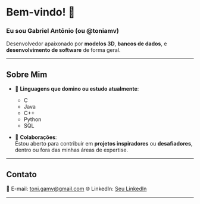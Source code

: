 # Bem-vindo! 👋  
### Eu sou Gabriel Antônio (ou @toniamv)

Desenvolvedor apaixonado por **modelos 3D**, **bancos de dados**, e **desenvolvimento de software** de forma geral.

---

## Sobre Mim
- 🌱 **Linguagens que domino ou estudo atualmente**:  
  - C
  - Java  
  - C++
  - Python
  - SQL  

- 👾 **Colaborações**:  
  Estou aberto para contribuir em **projetos inspiradores** ou **desafiadores**, dentro ou fora das minhas áreas de expertise.

---

## Contato
📧 E-mail: [toni.gamv@gmail.com](mailto:toni.gamv@gmail.com) 
🌐 LinkedIn: [Seu LinkedIn](https://www.linkedin.com/in/gabriel-antonio-7b6268342/)  

---
